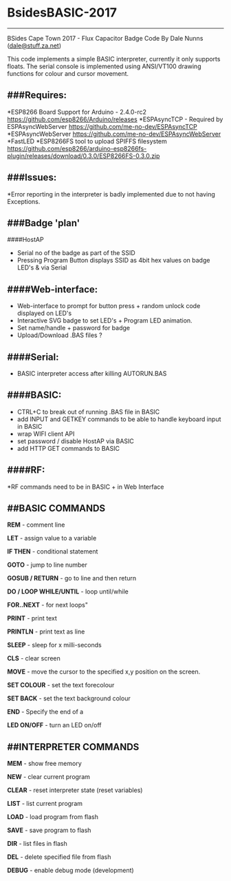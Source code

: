 # BsidesBASIC-2017
-----
BSides Cape Town 2017 - Flux Capacitor Badge Code
By Dale Nunns (dale@stuff.za.net)
 
This code implements a simple BASIC interpreter, currently it only supports floats.
The serial console is implemented using ANSI/VT100 drawing functions for colour and cursor movement.

###Requires:
-----
*ESP8266 Board Support for Arduino - 2.4.0-rc2 https://github.com/esp8266/Arduino/releases
*ESPAsyncTCP - Required by ESPAsyncWebServer https://github.com/me-no-dev/ESPAsyncTCP
*ESPAsyncWebServer https://github.com/me-no-dev/ESPAsyncWebServer
*FastLED
*ESP8266FS tool to upload SPIFFS filesystem https://github.com/esp8266/arduino-esp8266fs-plugin/releases/download/0.3.0/ESP8266FS-0.3.0.zip

###Issues:
-----
*Error reporting in the interpreter is badly implemented due to not having Exceptions.

###Badge 'plan'
-----
####HostAP 
* Serial no of the badge as part of the SSID
* Pressing Program Button displays SSID as 4bit hex values on badge LED's & via Serial

####Web-interface:
-----
* Web-interface to prompt for button press + random unlock code displayed on LED's
* Interactive SVG badge to set LED's + Program LED animation.
* Set name/handle + password for badge
* Upload/Download .BAS files ?

####Serial:
-----
* BASIC interpreter access after killing AUTORUN.BAS

####BASIC:
-----
* CTRL+C to break out of running .BAS file in BASIC
* add INPUT and GETKEY commands to be able to handle keyboard input in BASIC
* wrap WIFI client API
* set password / disable HostAP via BASIC
* add HTTP GET commands to BASIC 

####RF:
-----
*RF commands need to be in BASIC + in Web Interface


##BASIC COMMANDS
---
**REM** - comment line

**LET** - assign value to a variable

**IF THEN** - conditional statement

**GOTO** - jump to line number

**GOSUB / RETURN** - go to line and then return

**DO / LOOP WHILE/UNTIL** - loop until/while

**FOR..NEXT** - for next loops"

**PRINT** - print text

**PRINTLN** - print text as line

**SLEEP** - sleep for x milli-seconds

**CLS** - clear screen

**MOVE** - move the cursor to the specified x,y position on the screen.

**SET COLOUR** - set the text forecolour

**SET BACK** - set the text background colour

**END** - Specify the end of a 

**LED ON/OFF** - turn an LED on/off 

##INTERPRETER COMMANDS
---
**MEM** - show free memory

**NEW** - clear current program

**CLEAR** - reset interpreter state (reset variables)

**LIST** - list current program

**LOAD** - load program from flash

**SAVE** - save program to flash

**DIR** - list files in flash

**DEL** - delete specified file from flash

**DEBUG** - enable debug mode (development)
